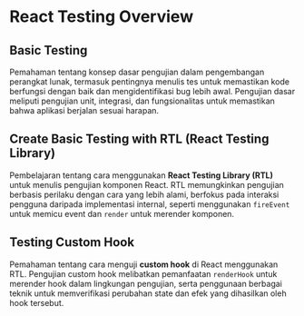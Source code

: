 # React Testing Overview

## Basic Testing
Pemahaman tentang konsep dasar pengujian dalam pengembangan perangkat lunak, termasuk pentingnya menulis tes untuk memastikan kode berfungsi dengan baik dan mengidentifikasi bug lebih awal. Pengujian dasar meliputi pengujian unit, integrasi, dan fungsionalitas untuk memastikan bahwa aplikasi berjalan sesuai harapan.

## Create Basic Testing with RTL (React Testing Library)
Pembelajaran tentang cara menggunakan **React Testing Library (RTL)** untuk menulis pengujian komponen React. RTL memungkinkan pengujian berbasis perilaku dengan cara yang lebih alami, berfokus pada interaksi pengguna daripada implementasi internal, seperti menggunakan `fireEvent` untuk memicu event dan `render` untuk merender komponen.

## Testing Custom Hook
Pemahaman tentang cara menguji **custom hook** di React menggunakan RTL. Pengujian custom hook melibatkan pemanfaatan `renderHook` untuk merender hook dalam lingkungan pengujian, serta penggunaan berbagai teknik untuk memverifikasi perubahan state dan efek yang dihasilkan oleh hook tersebut.


